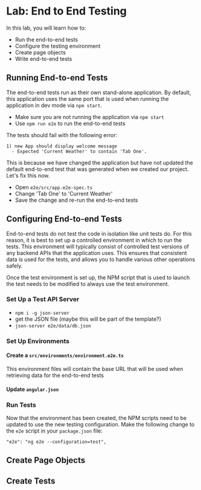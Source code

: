 # Lab: End to End Testing

In this lab, you will learn how to:

- Run the end-to-end tests
- Configure the testing environment
- Create page objects
- Write end-to-end tests

## Running End-to-end Tests

The end-to-end tests run as their own stand-alone application. By default, this application uses the same port that is used when running the application in dev mode via `npm start`.

- Make sure you are not running the application via `npm start`
- Use `npm run e2e` to run the end-to-end tests

The tests should fail with the following error:

```
1) new App should display welcome message
  - Expected 'Current Weather' to contain 'Tab One'.
```

This is because we have changed the application but have not updated the default end-to-end test that was generated when we created our project. Let's fix this now.

- Open `e2e/src/app.e2e-spec.ts`
- Change 'Tab One' to 'Current Weather'
- Save the change and re-run the end-to-end tests

## Configuring End-to-end Tests

End-to-end tests do not test the code in isolation like unit tests do. For this reason, it is best to set up a controlled environment in which to run the tests. This environment will typically consist of controlled test versions of any backend APIs that the application uses. This ensures that consistent data is used for the tests, and allows you to handle various other operations safely.

Once the test environment is set up, the NPM script that is used to launch the test needs to be modified to always use the test environment.

### Set Up a Test API Server

- `npm i -g json-server`
- get the JSON file (maybe this will be part of the template?)
- `json-server e2e/data/db.json`

### Set Up Environments

#### Create a `src/environments/environment.e2e.ts`

This environment files will contain the base URL that will be used when retrieving data for the end-to-end tests

#### Update `angular.json`

### Run Tests

Now that the environment has been created, the NPM scripts need to be updated to use the new testing configuration. Make the following change to the `e2e` script in your `package.json` file:

```
"e2e": "ng e2e --configuration=test",
```

## Create Page Objects

## Create Tests
